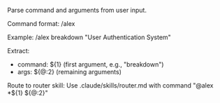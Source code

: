 Parse command and arguments from user input.

Command format: /alex <command> <args>

Example: /alex breakdown "User Authentication System"

Extract:
- command: ${1} (first argument, e.g., "breakdown")
- args: ${@:2} (remaining arguments)

Route to router skill:
Use .claude/skills/router.md with command "@alex *${1} ${@:2}"
